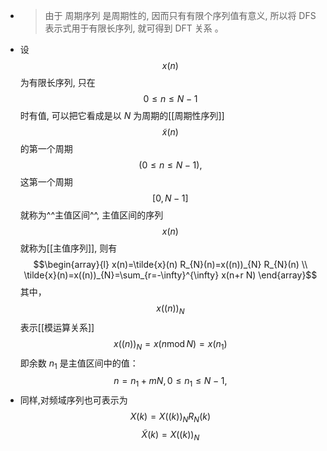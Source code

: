 - > 由于 周期序列 是周期性的, 因而只有有限个序列值有意义, 所以将 DFS 表示式用于有限长序列, 就可得到 DFT 关系 。
- 设 $$x(n)$$ 为有限长序列, 只在 $$0 \leqslant n \leqslant N-1$$ 时有值, 可以把它看成是以 $N$ 为周期的[[周期性序列]] $$\tilde{x}(n)$$ 的第一个周期 $$(0 \leqslant n \leqslant N-1) ,$$ 这第一个周期 $$[0, N-1]$$ 就称为^^主值区间^^, 主值区间的序列 $$x(n)$$ 就称为[[主值序列]], 则有
  $$\begin{array}{l}
  x(n)=\tilde{x}(n) R_{N}(n)=x((n))_{N} R_{N}(n) \\
  \tilde{x}(n)=x((n))_{N}=\sum_{r=-\infty}^{\infty} x(n+r N)
  \end{array}$$
  其中，$$x((n))_{N}$$ 表示[[模运算关系]]
  $$x((n))_{N}=x(n\operatorname{mod}N)=x\left(n_{1}\right)$$
  即余数 $n_1$ 是主值区间中的值：
  $$n=n_{1}+m N, 0 \leqslant n_{1} \leqslant N-1,$$
- 同样,对频域序列也可表示为
  $$X(k)=X((k)){ }_{N} R_{N}(k)$$
  $$\widetilde{X}(k)=X((k))_N$$